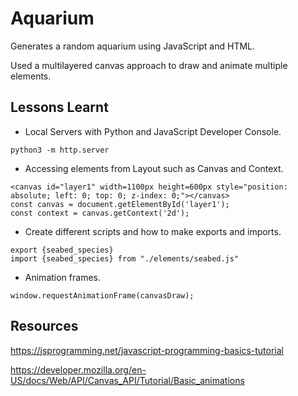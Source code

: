# Aquarium

Generates a random aquarium using JavaScript and HTML.

Used a multilayered canvas approach to draw and animate multiple elements. 

## Lessons Learnt

- Local Servers with Python and JavaScript Developer Console. 

```
python3 -m http.server
```

- Accessing elements from Layout such as Canvas and Context.
```
<canvas id="layer1" width=1100px height=600px style="position: absolute; left: 0; top: 0; z-index: 0;"></canvas>
const canvas = document.getElementById('layer1');
const context = canvas.getContext('2d');
```

- Create different scripts and how to make exports and imports.
```
export {seabed_species}
import {seabed_species} from "./elements/seabed.js"
```

- Animation frames.

```
window.requestAnimationFrame(canvasDraw);
```

## Resources

https://jsprogramming.net/javascript-programming-basics-tutorial

https://developer.mozilla.org/en-US/docs/Web/API/Canvas_API/Tutorial/Basic_animations
